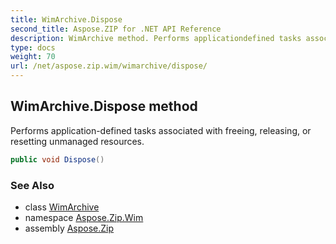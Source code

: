 ```yaml
---
title: WimArchive.Dispose
second_title: Aspose.ZIP for .NET API Reference
description: WimArchive method. Performs applicationdefined tasks associated with freeing releasing or resetting unmanaged resources
type: docs
weight: 70
url: /net/aspose.zip.wim/wimarchive/dispose/
---
```

## WimArchive.Dispose method

Performs application-defined tasks associated with freeing, releasing, or resetting unmanaged resources.

```csharp
public void Dispose()
```

### See Also

* class [WimArchive](../)
* namespace [Aspose.Zip.Wim](../../wimarchive/)
* assembly [Aspose.Zip](../../../)


